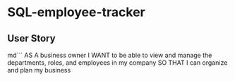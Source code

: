 # SQL-employee-tracker

## User Story
md```
AS A business owner
I WANT to be able to view and manage the departments, roles, and employees in my company
SO THAT I can organize and plan my business
```
